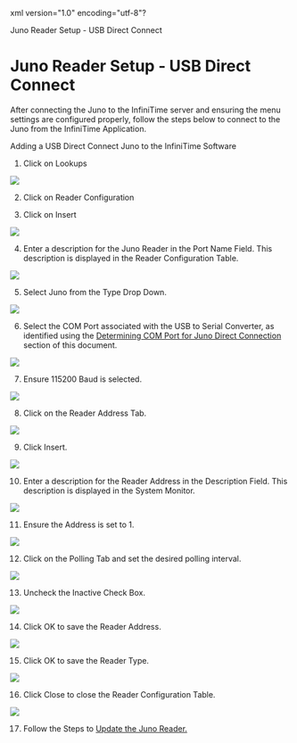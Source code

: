 xml version="1.0" encoding="utf-8"?





Juno Reader Setup - USB Direct Connect




# Juno Reader Setup - USB Direct Connect

After connecting the Juno to the InfiniTime server and ensuring the menu settings are configured properly, follow the steps below to connect to the Juno from the InfiniTime Application.

Adding a USB Direct Connect Juno to the InfiniTime Software

  

1. Click on Lookups

![](/img/Insert_0.gif)

2. Click on Reader Configuration

3. Click on Insert

![](/img/CH23_HRDW_PortName.gif)

4. Enter a description for the Juno Reader in the Port Name Field. This description is displayed in the Reader Configuration Table.

![](/img/CH23_HRDW_Type.gif)

5. Select Juno from the Type Drop Down.

![](/img/Zephyr_screen_05.gif)

6. Select the COM Port associated with the USB to Serial Converter, as identified using the [Determining COM Port for Juno Direct Connection](CH23_Hardware_JunoCOM.md) section of this document.

![](/img/cset1.gif)

7. Ensure 115200 Baud is selected.

![](/img/CloseButton-Normal.gif)

8. Click on the Reader Address Tab.

![](/img/OkButton-Normal.gif)

9. Click Insert.

![](/img/CloseButton-Normal.gif)

10. Enter a description for the Reader Address in the Description Field. This description is displayed in the System Monitor.

![](/img/CH23_HRDW_DESC.gif)

11. Ensure the Address is set to 1.

![](/img/CH23_HRDW_Inactive.gif)

12. Click on the Polling Tab and set the desired polling interval.

![](/img/OkButton-Normal.gif)

13. Uncheck the Inactive Check Box.

![](/img/cset1.gif)

14. Click OK to save the Reader Address.

![](/img/Zephyr_screen_05.gif)

15. Click OK to save the Reader Type.

![](/img/CH23_HRDW_SetBaud.gif)

16. Click Close to close the Reader Configuration Table.

![](/img/CH23_HRDW_ADDR.gif)

17. Follow the Steps to [Update the Juno Reader.](Hardware_Updating_the_Juno_Reader.md)